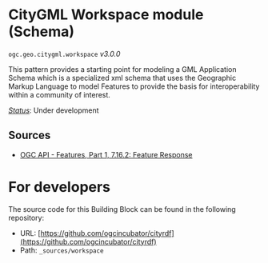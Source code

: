 
# CityGML Workspace module (Schema)

`ogc.geo.citygml.workspace` *v3.0.0*

This pattern provides a starting point for modeling a GML Application Schema which is a specialized xml schema that uses the Geographic Markup Language to model Features to provide the basis for interoperability within a community of interest.

[*Status*](http://www.opengis.net/def/status): Under development

## Sources

* [OGC API - Features, Part 1, 7.16.2: Feature Response](https://docs.ogc.org/is/17-069r3/17-069r3.html#_response_7)

# For developers

The source code for this Building Block can be found in the following repository:

* URL: [https://github.com/ogcincubator/cityrdf](https://github.com/ogcincubator/cityrdf)
* Path: `_sources/workspace`

